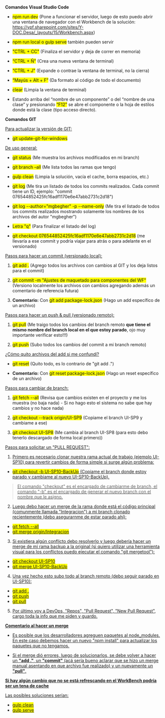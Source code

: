 **Comandos Visual Studio Code**

- <span style="background-color:yellow">npm run dev</span> (Pone a funcionar el servidor, luego de esto puedo abrir una ventana de navegador con el Workbench de la solución: https://ypf.sharepoint.com/sites/Y-DOC.Desa/_layouts/15/Workbench.aspx)

- <span style="background-color:yellow">npm run local o gulp serve</span> también pueden servir

- <span style="background-color:yellow">"CTRL + CC"</span> (Finaliza el servidor y deja de correr en memoria)

- <span style="background-color:yellow">“CTRL + Ñ"</span> (Crea una nueva ventana de terminal)

- <span style="background-color:yellow">“CTRL + J"</span> (Expande o contrae la ventana de terminal, no la cierra)

- <span style="background-color:yellow">“Mayús + Alt + F”</span> (Da formato al código de todo el documento)

- <span style="background-color:yellow">clear</span> (Limpia la ventana de terminal)

- Estando arriba del “nombre de un componente” o del “nombre de una clase” y presionando <span style="background-color:yellow">“F12”</span> se abre el componente o la hoja de estilos donde está la clase (tipo acceso directo).

**Comandos GIT**

<u>Para actualizar la versión de GIT:</u>
 
- <span style="background-color:yellow">git update-git-for-windows</span>

<u>De uso general:</u>

- <span style="background-color:yellow">git status</span> (Me muestra los archivos modificados en mi branch)

- <span style="background-color:yellow">git branch –all</span> (Me lista todos las ramas que tengo)

- <span style="background-color:yellow">gulp clean</span> (Limpia la solución, vacía el cache, borra espacios, etc.)

- <span style="background-color:yellow">git log</span> (Me tira un listado de todos los commits realizados. Cada commit tiene un ID, ejemplo: "commit 076544852425fc16adf1170e6e47abb2731c2d18")

- <span style="background-color:yellow">git log --author="mgbegher" -p --name-only</span> (Me tira el listado de todos los commits realizados mostrando solamente los nombres de los archivos del autor "mgbegher")

- <span style="background-color:yellow">Letra "q"</span> (Para finalizar el listado del log)

- <span style="background-color:yellow">git checkout 076544852425fc16adf1170e6e47abb2731c2d18</span> (me llevaría a ese commit y podría viajar para atrás o para adelante en el versionado)

<u>Pasos para hacer un commit (versionado local):</u>

1. <span style="background-color:yellow">git add .</span> (Agrego todos los archivos con cambios al GIT y los deja listos para el commit)

2. <span style="background-color:yellow"> git commit -m "Ajustes de maquetado para componentes del WF"</span> (Versiono localmente los archivos con cambios agregando además un comentario de referencia futura)

3. <b>Comentario:</b> Con <span style="background-color:yellow">git add package-lock.json</span> (Hago un add específico de un archivo)

<u>Pasos para hacer un push & pull (versionado remoto):</u>

1. <span style="background-color:yellow">git pull</span> (Me traigo todos los cambios del branch remoto <b>que tiene el mismo nombre del branch local en el que estoy parado</b>, ojo muy importante verificar esto!!!)

2. <span style="background-color:yellow"> git push</span> (Subo todos los cambios del commit a mi branch remoto)

<u>¿Cómo quito archivos del add si me confundí?</u>

- <span style="background-color:yellow">git reset</span> (Quito todo, es lo contrario de "git add .")

- <b>Comentario:</b> Con <span style="background-color:yellow"> git reset package-lock.json</span> (Hago un reset específico de un archivo)

<u>Pasos para cambiar de branch:</u>

1. <span style="background-color:yellow">git fetch --all</span> (Revisa que cambios existen en el proyecto y me los muestra (no baja nada) - Si no hago esto el sistema no sabe que hay cambios y no hace nada)

2. <span style="background-color:yellow">git checkout --track origin/UI-SP9</span> (Copiame el branch UI-SP9 y cambiame a ese)

3. <span style="background-color:yellow">git checkout UI-SP8</span> (Me cambia al branch UI-SP8 (para esto debo tenerlo descargado de forma local primero))

<u>Pasos para solicitar un "PULL REQUEST":<u>

1. Primero es necesario clonar nuestra rama actual de trabajo (ejemplo UI-SP10) para revertir cambios de forma simple si surge algún problema:

- <span style="background-color:yellow">git checkout -b UI-SP10-BackUp</span> (Copiame el branch donde estoy parado y cambiame al nuevo UI-SP10-BackUp).

> El comando "checkout" es el encargado de cambiarme de branch, el comando "-b" es el encargado de generar el nuevo branch con el nombre que le asigno.

2. Luego debo hacer un merge de la rama donde está el código principal (comunmente llamada "Integracion") a mi branch clonado recientemente (debo asegurarnme de estar parado ahí):

- <span style="background-color:yellow">git fetch --all</span>
- <span style="background-color:yellow">git merge origin/Integracion</span>

3. Si existiera algún conflicto debo resolverlo y luego debería hacer un merge de mi rama backup a la original (si quiero utilizar una herramienta visual para los conflictos puedo ejecutar el comando "git mergetool"):

- <span style="background-color:yellow">git checkout UI-SP10</span>
- <span style="background-color:yellow">git merge UI-SP10-BackUp</span>

4. Una vez hecho esto subo todo al branch remoto (debo seguir parado en UI-SP10):

- <span style="background-color:yellow">git add .</span>
- <span style="background-color:yellow">git push</span>
- <span style="background-color:yellow">git pull</span>

5. Por último voy a DevOps, "Repos", "Pull Request", "New Pull Request", cargo toda la info que me piden y guardo. 

**Comentario al hacer un merge**

- Es posible que los desarrolladores agreguen paquetes al node_modules. En este caso debemos hacer un nuevo "npm install" para actualizar los paquetes que no tengamos.

- Si el merge dió errores, luego de solucionarlos, se debe volver a hacer un <b>"add ."</b>, un <b>"commit"</b> (acá sería bueno aclarar que se hizo un merge manual asentando en que archivo fue realizado) y un nuevamente un <b>"pull"</b>.

**Si hay algún cambio que no se está refrescando en el WorkBench podría ser un tena de cache**

<u>Las posibles soluciones serían:<u>

- <span style="background-color:yellow">gulp clean</span>
- <span style="background-color:yellow">gulp serve</span>